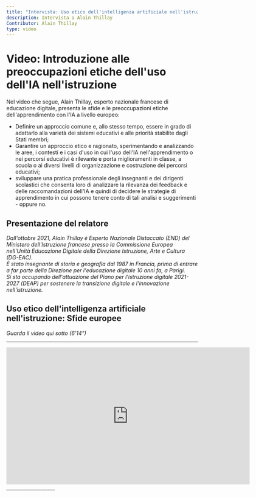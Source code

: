 ```yaml
---
title: "Intervista: Uso etico dell'intelligenza artificiale nell'istruzione"
description: Intervista a Alain Thillay
Contributor: Alain Thillay
type: video
---
```


# Video: Introduzione alle preoccupazioni etiche dell'uso dell'IA nell'istruzione

Nel video che segue, Alain Thillay, esperto nazionale francese di educazione digitale, presenta le sfide e le preoccupazioni etiche dell'apprendimento con l'IA a livello europeo:

- Definire un approccio comune e, allo stesso tempo, essere in grado di adattarlo alla varietà dei sistemi educativi e alle priorità stabilite dagli Stati membri;
- Garantire un approccio etico e ragionato, sperimentando e analizzando le aree, i contesti e i casi d'uso in cui l'uso dell'IA nell'apprendimento o nei percorsi educativi è rilevante e porta miglioramenti in classe, a scuola o ai diversi livelli di organizzazione e costruzione dei percorsi educativi;
- sviluppare una pratica professionale degli insegnanti e dei dirigenti scolastici che consenta loro di analizzare la rilevanza dei feedback e delle raccomandazioni dell'IA e quindi di decidere le strategie di apprendimento in cui possono tenere conto di tali analisi e suggerimenti - oppure no.

## Presentazione del relatore

*Dall'ottobre 2021, Alain Thillay è Esperto Nazionale Distaccato (END) del Ministero dell'Istruzione francese presso la Commissione Europea nell'Unità Educazione Digitale della Direzione Istruzione, Arte e Cultura (DG-EAC)*.  
*È stato insegnante di storia e geografia dal 1987 in Francia, prima di entrare a far parte della Direzione per l'educazione digitale 10 anni fa, a Parigi.*  
*Si sta occupando dell'attuazione del Piano per l'istruzione digitale 2021-2027 (DEAP) per sostenere la transizione digitale e l'innovazione nell'istruzione.*

## Uso etico dell'intelligenza artificiale nell'istruzione: Sfide europee  
_Guarda il video qui sotto (6'14")_
____________________

<center><iframe width="640" height="360" src="https://www.youtube.com/embed/VmejJrfcwxU?rel=0&showinfo=0&cc_load_policy=1&hl=en&modestbranding=1" frameborder="0" allowfullscreen></iframe></center>
____________________

